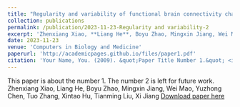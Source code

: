 ```yaml
---
title: "Regularity and variability of functional brain connectivity characteristics between gyri and sulci under naturalistic stimulus"
collection: publications
permalink: /publication/2023-11-23-Regularity and variability-2
excerpt: 'Zhenxiang Xiao, **Liang He**, Boyu Zhao, Mingxin Jiang, Wei Mao, Yuzhong Chen, Tuo Zhang, Xintao Hu, Tianming Liu, Xi Jiang'
date: 2023-11-23
venue: 'Computers in Biology and Medicine'
paperurl: 'http://academicpages.github.io/files/paper1.pdf'
citation: 'Your Name, You. (2009). &quot;Paper Title Number 1.&quot; <i>Journal 1</i>. 1(1).'
---
```

This paper is about the number 1. The number 2 is left for future work.
Zhenxiang Xiao, Liang He, Boyu Zhao, Mingxin Jiang, Wei Mao, Yuzhong Chen, Tuo Zhang, Xintao Hu, Tianming Liu, Xi Jiang
[Download paper here](http://academicpages.github.io/files/paper1.pdf)


